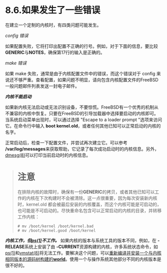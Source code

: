 # 8.6.如果发生了一些错误

在建立一个定制的内核时，有四类问题可能发生。

*config 错误*

如果配置失败，它将打印出配置不正确的行号。例如，对于下面的信息，要比较**GENERIC**与**NOTES**，确保第17行的输入是正确的。

*make 错误*

如果 make 失败，通常是由于内核配置文件中的错误，而这个错误对于 config 来说还不够严重。查看配置，如果问题不明显，请向包含内核配置文件的FreeBSD一般问题邮件列表发送一封电子邮件。

***内核不能启动***

如果新内核无法启动或无法识别设备，不要惊慌。FreeBSD有一个优秀的机制从不兼容的内核中恢复。只要在FreeBSD的引导加载器中选择要启动的内核即可。当系统启动菜单出现时，可以通过选择 "Escape to a loader prompt "选项来访问它。在命令行中输入 **boot kernel.old**，或者任何其他已知可以正常启动的内核的名字。

正常启动后，检查一下配置文件，并尝试再次建立它。可以参考 **/var/log/messages**来获取帮助，它记录了每次成功启动时的内核信息。另外，[dmesg(8)](https://www.freebsd.org/cgi/man.cgi?query=dmesg&sektion=8&format=html)可以打印当前启动时的内核信息。
># 注意
>在排除内核的故障时，确保有一份**GENERIC**的拷贝，或者其他已知可以工作的内核在下次构建时不会被清除。这一点很重要，因为每次安装新内核时，kernel.old 都会被最后安装的内核覆盖，而这个内核可能是可启动的，也可能是不可启动的。尽快重命名包含可以正常启动的内核的目录，并转移工作内核：
>```
># mv /boot/kernel /boot/kernel.bad
># mv /boot/kernel.good /boot/kernel
***内核工作，但[ps(1)](https://www.freebsd.org/cgi/man.cgi?query=ps&sektion=1&format=html)不工作。***
如果内核的版本与系统工具的版本不同，例如，在 **-RELEASE**系统上安装了由 **-CURRENT**资源构建的内核，许多系统状态命令，如[ps(1)](https://www.freebsd.org/cgi/man.cgi?query=ps&sektion=1&format=html)和[vmstat(8)](https://www.freebsd.org/cgi/man.cgi?query=vmstat&sektion=8&format=html)将无法工作。要解决这个问题，可以[重新编译并安装一个与内核相同版本的源码树构建的**world**](https://docs.freebsd.org/en/books/handbook/cutting-edge/index.html#makeworld)。使用一个与操作系统其他部分不同的内核版本是很不好的。